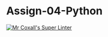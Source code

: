 # Assign-04-Python
[![Mr Coxall's Super Linter](https://github.com/ICS3U-Programming-Katie-G/Assign-04-Python/workflows/Mr%20Coxall's%20Super%20Linter/badge.svg)](https://github.com/ICS3U-Programming-Katie-G/Assign-04-Python/actions/)
